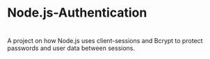 # Node.js-Authentication
#
#
A project on how Node.js uses client-sessions and Bcrypt to protect passwords and user data between sessions.
#
